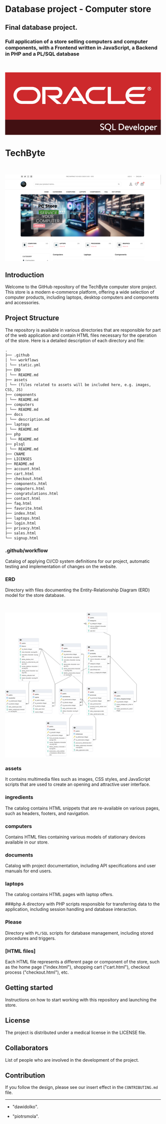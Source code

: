 # Database project - Computer store
## Final database project.
### Full application of a store selling computers and computer components, with a Frontend written in JavaScript, a Backend in PHP and a PL/SQL database
<br><br>![info](assets/images/plsql.png)

# TechByte

<br><br>![info](assets/images/Main.png)

## Introduction
Welcome to the GitHub repository of the TechByte computer store project. This store is a modern e-commerce platform, offering a wide selection of computer products, including laptops, desktop computers and components and accessories.

## Project Structure
The repository is available in various directories that are responsible for part of the web application and contain HTML files necessary for the operation of the store. Here is a detailed description of each directory and file:
```
.
├── .github
│ └── workflows
│ └── static.yml
├── ERD
│ └── README.md
├── assets
│ └── (files related to assets will be included here, e.g. images, CSS, JS)
├── components
│ └── README.md
├── computers
│ └── README.md
├── docs
│ └── description.md
├── laptops
│ └── README.md
├── php
│ └── README.md
├── plsql
│ └── README.md
├── CNAME
├── LICENSES
├── README.md
├── account.html
├── cart.html
├── checkout.html
├── components.html
├── computers.html
├── congratulations.html
├── contact.html
├── faq.html
├── favorite.html
├── index.html
├── laptops.html
├── login.html
├── privacy.html
├── sales.html
└── signup.html
```

### .github/workflow
Catalog of applying CI/CD system definitions for our project, automatic testing and implementation of changes on the website.

### ERD
Directory with files documenting the Entity-Relationship Diagram (ERD) model for the store database.

<br><br>![info](ERD/ERD.png)

### assets
It contains multimedia files such as images, CSS styles, and JavaScript scripts that are used to create an opening and attractive user interface.

### ingredients
The catalog contains HTML snippets that are re-available on various pages, such as headers, footers, and navigation.

### computers
Contains HTML files containing various models of stationary devices available in our store.

### documents
Catalog with project documentation, including API specifications and user manuals for end users.

### laptops
The catalog contains HTML pages with laptop offers.

###php
A directory with PHP scripts responsible for transferring data to the application, including session handling and database interaction.

### Please
Directory with `PL/SQL` scripts for database management, including stored procedures and triggers.

### [HTML files]
Each HTML file represents a different page or component of the store, such as the home page ("index.html"), shopping cart ("cart.html"), checkout process ("checkout.html"), etc.

## Getting started
Instructions on how to start working with this repository and launching the store.

## License
The project is distributed under a medical license in the LICENSE file.

## Collaborators
List of people who are involved in the development of the project.

## Contribution
If you follow the design, please see our insert effect in the `CONTRIBUTING.md` file.

---

- "dawidolko".

- "piotrsmola".
